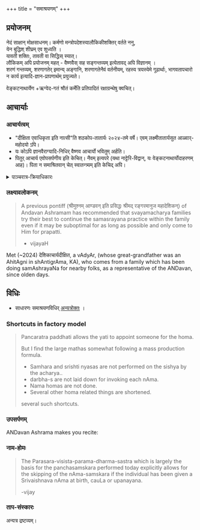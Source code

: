 +++
title = "समाश्रयणम्"
+++
## प्रयोजनम्
नेदं साक्षान् मोक्षसाधनम्। 
कर्मणो मन्त्रोपदेशस्यालौकिकीशक्तिर् वर्तते ननु,  
येन बुद्धिश् शीघ्रम् एव शुध्यति ।  
यावती शक्तिः, तावती वा सिद्धिस् स्यात्।  
लौकिकम् अपि प्रयोजनम् महत् - वैष्णवैस् सह सङ्गन्तव्यम् इत्येतावद् अपि विज्ञानम् ।  
शरणं गन्तव्यम्, शरणागतेर् इमान्य् अङ्गानि, शरणागतेनैवं वर्तनीयम्, रहस्य त्रयस्येमे गूढार्थाः, भागवतापचारो न कार्य इत्यादि-ज्ञान-प्रापणार्थम् प्रयुज्यते।  

वेङ्कटनाथार्येण +ऋग्वेद-गतं श्रौतं कर्मेति प्रतिपादितं रक्षाग्रन्थेषु क्वचित्। 

## आचार्याः
### आचार्यत्वम्
- "दीक्षिता एवाधिकृता इति नात्सी"ति शठकोप-तातार्यः २०२४-तमे वर्षे। एवम् लक्ष्मीतातार्यसुत आळ्वार्-महोदयो ऽपि। 
- यः कोऽपि ज्ञानवैराग्यादि-निधिर् वैष्णव आचार्यो भवितुम् अर्हति।
- पितुर् आचार्य एवोपसर्पणीय इति केचित्। नैवम् इत्यपरे (यथा नाट्टेरि-विद्वान्, यः वेङ्कटनाथार्योदाहरणम् आह)। पिता न समाश्रितवान् चेत् स्वातन्त्र्यम् इति केचिद् अपि।


<details><summary>पाञ्चरात्र-क्रियाधिकारः</summary>

> That rule regarding the 5 gotras belonging to kanva shakha of sukla yajur Veda is mentioned in jayakhya. And it is abt adhikara to touch moola vigraha in temple. Ramanuja, tatarya etc don't claim such rights in temples governed by jayakhya (eg. kAnchi varadarAja).
>
> There are other samhitas where any brahmana who has underwent pancaratra diksha is allowed certain rights.. and iirc sattvata allows any brahmana with diksha to become acharya. So madhva and Sri vaishnava acharyas use this rule.
>
> -ravilochanaH
</details>


### लक्ष्यावलोकनम्
> A previous pontiff (श्रीमुश्नम् आण्डवन् इति प्रसिद्धः श्रीमद् रङ्गरमानुज महादेशिकन्) of Andavan Ashramam has recommended that svayamacharya families try their best to continue the samasrayana practice within the family even if it may be suboptimal for as long as possible and only come to Him for prapatti.
>
> - vijayaH

Met (\~2024) देशिकाचार्यदीक्षित, a vAdyAr, (whose great-grandfather was an AhitAgni in shAntigrAma, KA), who comes from a family which has been doing samAshrayaNa for nearby folks, as a representative of the ANDavan, since olden days.

## विधिः
- साधारणः समाश्रयणविधिर् [अन्यत्रोक्तः](../prayogamAlA/panchasmskArAdi/) । 

### Shortcuts in factory model
> Pancaratra paddhati allows the yati to appoint someone for the homa. 
> 
> But I find the large mathas somewhat following a mass production formula. 
>
> - Samhara and srishti nyasas are not performed on the sishya by the acharya..
> - darbha-s are not laid down for invoking each nAma.
> - Nama homas are not done.  
> - Several other homa related things are shortened.  
> 
> several such shortcuts.

### उपसर्पणम्
ANDavan Ashrama makes you recite:

<div class="js_include" url="/purANam_vaiShNavam/mahAbhAratam/06-bhIShma-parva/03-bhagavad-gItA-parva/saMskRtam/vishvAsa-prastutiH/02_sAnkhya-yogaH_sarva-/07_kArpaNyadoShopaha.md"  newLevelForH1="5" includeTitle="false"> </div>  

### नाम-होमः
> The Parasara-visista-parama-dharma-sastra which is largely the basis for the panchasamskara performed today explicitly allows for the skipping of the nAma-samskara if the individual has been given a Srivaishnava nAma at birth, cauLa or upanayana.
> 
> -vijay

### ताप-संस्कारः
अन्यत्र द्रष्टव्यम्। 
